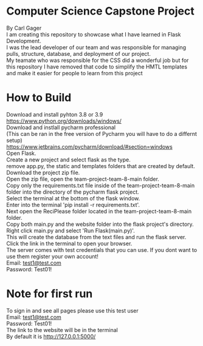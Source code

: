 # Computer Science Capstone Project
By Carl Gager <br>
I am creating this repository to showcase what I have learned in Flask Development.<br>
I was the lead developer of our team and was responsible for managing pulls, structure, database, and deployment of our project.<br>
My teamate who was responsible for the CSS did a wonderful job but for this repository I have removed that code to simplify the HMTL templates and make it easier for people to learn from this project<br>

# How to Build
Download and install pyhton 3.8 or 3.9<br>
https://www.python.org/downloads/windows/ <br>
Download and instlall pycharm professional <br>
(This can be ran in the free version of Pycharm you will have to do a differnt setup)<br>
https://www.jetbrains.com/pycharm/download/#section=windows<br>
Open Flask. <br>
Create a new project and select flask as the type. <br>
remove app.py, the static and templates folders that are created by default. <br>
Download the project zip file.<br>
Open the zip file, open the team-project-team-8-main folder.<br>
Copy only the requirements.txt file inside of the team-project-team-8-main folder into the directory of the pycharm flask project.<br>
Select the terminal at the bottom of the flask window. <br>
Enter into the terminal 'pip install -r requirements.txt'.<br>
Next open the ReciPlease folder located in the team-project-team-8-main folder.<br>
Copy both main.py and the website folder into the flask project's directory.<br>
Right click main.py and select 'Run Flask(main.py)'.<br>
This will create the database from the text files and run the flask server.<br>
Click the link in the terminal to open your browser.<br>
The server comes with test credentials that you can use. If you dont want to use them register your own account!<br>
Email: test1@test.com<br>
Password: Test01!<br>

# Note for first run
To sign in and see all pages please use this test user <br>
Email: test1@test.com<br>
Password: Test01!<br>
The link to the website will be in the terminal<br>
By default it is http://127.0.0.1:5000/
